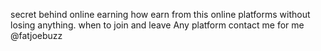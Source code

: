 secret behind online earning 
how earn from this online platforms without losing anything.
when to join and leave Any platform 
contact me for me @fatjoebuzz 

